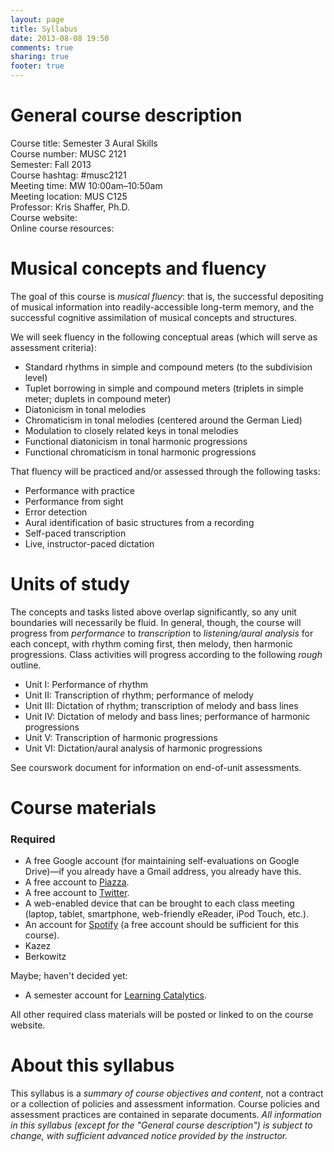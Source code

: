 ```yaml
---
layout: page
title: Syllabus
date: 2013-08-08 19:50
comments: true
sharing: true
footer: true
---
```


# General course description #

Course title: Semester 3 Aural Skills  
Course number: MUSC 2121  
Semester: Fall 2013  
Course hashtag: #musc2121  
Meeting time: MW 10:00am–10:50am  
Meeting location: MUS C125  
Professor: Kris Shaffer, Ph.D.  
Course website:   
Online course resources:    

# Musical concepts and fluency #

The goal of this course is *musical fluency*: that is, the successful depositing of musical information into readily-accessible long-term memory, and the successful cognitive assimilation of musical concepts and structures. 

We will seek fluency in the following conceptual areas (which will serve as assessment criteria):

- Standard rhythms in simple and compound meters (to the subdivision level)
- Tuplet borrowing in simple and compound meters (triplets in simple meter; duplets in compound meter)  
- Diatonicism in tonal melodies  
- Chromaticism in tonal melodies (centered around the German Lied)  
- Modulation to closely related keys in tonal melodies  
- Functional diatonicism in tonal harmonic progressions
- Functional chromaticism in tonal harmonic progressions  

That fluency will be practiced and/or assessed through the following tasks:

- Performance with practice  
- Performance from sight  
- Error detection  
- Aural identification of basic structures from a recording  
- Self-paced transcription  
- Live, instructor-paced dictation

# Units of study #

The concepts and tasks listed above overlap significantly, so any unit boundaries will necessarily be fluid. In general, though, the course will progress from *performance* to *transcription* to *listening/aural analysis* for each concept, with rhythm coming first, then melody, then harmonic progressions. Class activities will progress according to the following *rough* outline.

- Unit I: Performance of rhythm  
- Unit II: Transcription of rhythm; performance of melody  
- Unit III: Dictation of rhythm; transcription of melody and bass lines  
- Unit IV: Dictation of melody and bass lines; performance of harmonic progressions  
- Unit V: Transcription of harmonic progressions  
- Unit VI: Dictation/aural analysis of harmonic progressions

See courswork document for information on end-of-unit assessments.

# Course materials #

### Required ###

- A free Google account (for maintaining self-evaluations on Google Drive)—if you already have a Gmail address, you already have this.  
- A free account to [Piazza](http://www.piazza.com).  
- A free account to [Twitter](http://www.twitter.com).  
- A web-enabled device that can be brought to each class meeting (laptop, tablet, smartphone, web-friendly eReader, iPod Touch, etc.).  
- An account for [Spotify](http://www.spotify.com) (a free account should be sufficient for this course).  
- Kazez  
- Berkowitz

Maybe; haven't decided yet:

- A semester account for [Learning Catalytics](http://www.learningcatalytics.com).  

All other required class materials will be posted or linked to on the course website.

# About this syllabus #

This syllabus is a *summary of course objectives and content*, not a contract or a collection of policies and assessment information. Course policies and assessment practices are contained in separate documents. *All  information in this syllabus (except for the "General course description") is subject to change, with sufficient advanced notice provided by the instructor.*
